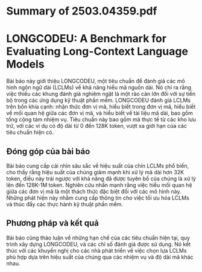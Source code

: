 # Summary of 2503.04359.pdf

# LONGCODEU: A Benchmark for Evaluating Long-Context Language Models

Bài báo này giới thiệu LONGCODEU, một tiêu chuẩn để đánh giá các mô hình ngôn ngữ dài (LCLMs) về khả năng hiểu mã nguồn dài. Nó chỉ ra rằng việc thiếu các khung đánh giá nghiêm ngặt là một rào cản lớn đối với sự tiến bộ trong các ứng dụng kỹ thuật phần mềm. LONGCODEU đánh giá LCLMs trên bốn khía cạnh: nhận thức đơn vị mã, hiểu biết trong đơn vị mã, hiểu biết về mối quan hệ giữa các đơn vị mã, và hiểu biết về tài liệu mã dài, bao gồm tổng cộng tám nhiệm vụ. Tiêu chuẩn này bao gồm mã thực tế từ các kho lưu trữ, với các ví dụ có độ dài từ 0 đến 128K token, vượt xa giới hạn của các tiêu chuẩn hiện có.

## Đóng góp của bài báo

Bài báo cung cấp cái nhìn sâu sắc về hiệu suất của chín LCLMs phổ biến, cho thấy rằng hiệu suất của chúng giảm mạnh khi xử lý mã dài hơn 32K token, điều này trái ngược với khả năng đã được tuyên bố của chúng là xử lý lên đến 128K-1M token. Nghiên cứu nhấn mạnh rằng việc hiểu mối quan hệ giữa các đơn vị mã là một thách thức đặc biệt đối với các mô hình này. Những phát hiện này nhằm cung cấp thông tin cho việc tối ưu hóa LCLMs và thúc đẩy các thực hành kỹ thuật phần mềm.

## Phương pháp và kết quả

Bài báo cũng thảo luận về những hạn chế của các tiêu chuẩn hiện tại, quy trình xây dựng LONGCODEU, và các chỉ số đánh giá được sử dụng. Nó kết thúc với các khuyến nghị cho các nhà phát triển về việc chọn lựa LCLMs phù hợp dựa trên hiệu suất của chúng qua các nhiệm vụ và độ dài mã khác nhau.
